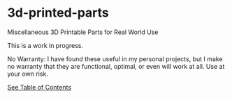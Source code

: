 # 3d-printed-parts

Miscellaneous 3D Printable Parts for Real World Use

This is a work in progress.

No Warranty:  I have found these useful in my personal projects, but I make no warranty that they are functional, optimal, or even will work at all.  Use at your own risk.

[See Table of Contents](./CONTENTS.md)

